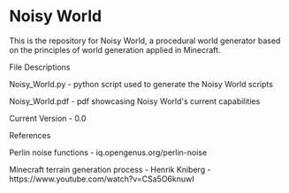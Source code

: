 # Noisy World
This is the repository for Noisy World, a procedural world generator based on the principles of world generation applied in Minecraft.

<p>File Descriptions</p>
<p>Noisy_World.py - python script used to generate the Noisy World scripts</p>
<p>Noisy_World.pdf - pdf showcasing Noisy World's current capabilities</p>

<p>Current Version - 0.0</p>

<p>References</p>
<p>Perlin noise functions - iq.opengenus.org/perlin-noise</p>
<p>Minecraft terrain generation process - Henrik Kniberg - https://www.youtube.com/watch?v=CSa5O6knuwI</p>